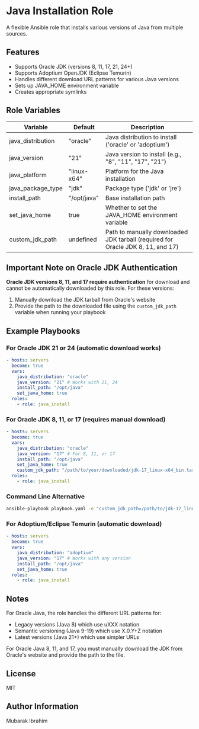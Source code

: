 # Java Installation Role

A flexible Ansible role that installs various versions of Java from multiple sources.

## Features

- Supports Oracle JDK (versions 8, 11, 17, 21, 24+)
- Supports Adoptium OpenJDK (Eclipse Temurin)
- Handles different download URL patterns for various Java versions
- Sets up JAVA_HOME environment variable
- Creates appropriate symlinks

## Role Variables

| Variable          | Default     | Description                                                                     |
| ----------------- | ----------- | ------------------------------------------------------------------------------- |
| java_distribution | "oracle"    | Java distribution to install ('oracle' or 'adoptium')                           |
| java_version      | "21"        | Java version to install (e.g., "8", "11", "17", "21")                           |
| java_platform     | "linux-x64" | Platform for the Java installation                                              |
| java_package_type | "jdk"       | Package type ('jdk' or 'jre')                                                   |
| install_path      | "/opt/java" | Base installation path                                                          |
| set_java_home     | true        | Whether to set the JAVA_HOME environment variable                               |
| custom_jdk_path   | undefined   | Path to manually downloaded JDK tarball (required for Oracle JDK 8, 11, and 17) |

## Important Note on Oracle JDK Authentication

**Oracle JDK versions 8, 11, and 17 require authentication** for download and cannot be automatically downloaded by this role. For these versions:

1. Manually download the JDK tarball from Oracle's website
2. Provide the path to the downloaded file using the `custom_jdk_path` variable when running your playbook

## Example Playbooks

### For Oracle JDK 21 or 24 (automatic download works)

```yaml
- hosts: servers
  become: true
  vars:
    java_distribution: "oracle"
    java_version: "21" # Works with 21, 24
    install_path: "/opt/java"
    set_java_home: true
  roles:
    - role: java_install
```

### For Oracle JDK 8, 11, or 17 (requires manual download)

```yaml
- hosts: servers
  become: true
  vars:
    java_distribution: "oracle"
    java_version: "17" # For 8, 11, or 17
    install_path: "/opt/java"
    set_java_home: true
    custom_jdk_path: "/path/to/your/downloaded/jdk-17_linux-x64_bin.tar.gz"
  roles:
    - role: java_install
```

### Command Line Alternative

```bash
ansible-playbook playbook.yaml -e "custom_jdk_path=/path/to/jdk-17_linux-x64_bin.tar.gz"
```

### For Adoptium/Eclipse Temurin (automatic download)

```yaml
- hosts: servers
  become: true
  vars:
    java_distribution: "adoptium"
    java_version: "17" # Works with any version
    install_path: "/opt/java"
    set_java_home: true
  roles:
    - role: java_install
```

## Notes

For Oracle Java, the role handles the different URL patterns for:

- Legacy versions (Java 8) which use uXXX notation
- Semantic versioning (Java 9-19) which use X.0.Y+Z notation
- Latest versions (Java 21+) which use simpler URLs

For Oracle Java 8, 11, and 17, you must manually download the JDK from Oracle's website and provide the path to the file.

## License

MIT

## Author Information

Mubarak Ibrahim
